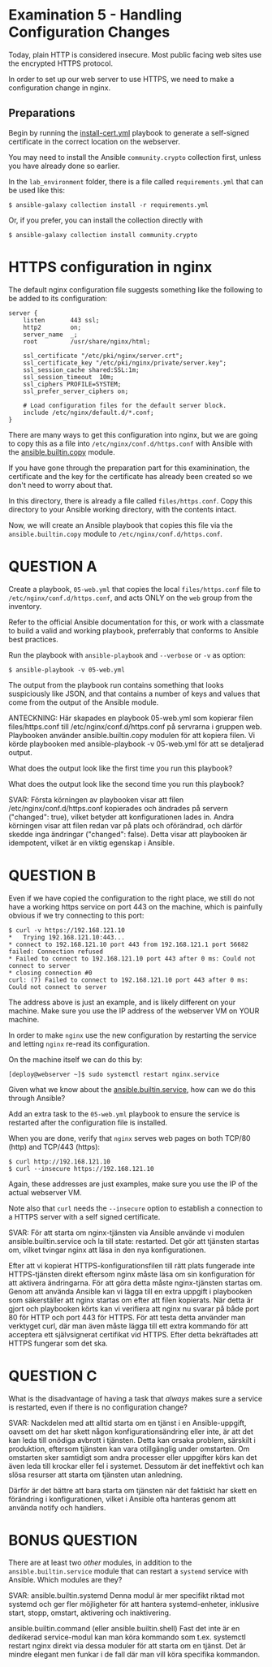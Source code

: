 # Examination 5 - Handling Configuration Changes

Today, plain HTTP is considered insecure. Most public facing web sites use the encrypted HTTPS
protocol.

In order to set up our web server to use HTTPS, we need to make a configuration change in nginx.

## Preparations

Begin by running the [install-cert.yml](install-cert.yml) playbook to generate a self-signed certificate
in the correct location on the webserver.

You may need to install the Ansible `community.crypto` collection first, unless you have
already done so earlier.

In the `lab_environment` folder, there is a file called `requirements.yml` that can be used like this:

    $ ansible-galaxy collection install -r requirements.yml

Or, if you prefer, you can install the collection directly with

    $ ansible-galaxy collection install community.crypto

# HTTPS configuration in nginx

The default nginx configuration file suggests something like the following to be added to its
configuration:

    server {
        listen       443 ssl;
        http2        on;
        server_name  _;
        root         /usr/share/nginx/html;

        ssl_certificate "/etc/pki/nginx/server.crt";
        ssl_certificate_key "/etc/pki/nginx/private/server.key";
        ssl_session_cache shared:SSL:1m;
        ssl_session_timeout  10m;
        ssl_ciphers PROFILE=SYSTEM;
        ssl_prefer_server_ciphers on;

        # Load configuration files for the default server block.
        include /etc/nginx/default.d/*.conf;
    }

There are many ways to get this configuration into nginx, but we are going to copy
this as a file into `/etc/nginx/conf.d/https.conf` with Ansible with the
[ansible.builtin.copy](https://docs.ansible.com/ansible/latest/collections/ansible/builtin/copy_module.html)
module.

If you have gone through the preparation part for this examinination, the certificate and the key for the
certificate has already been created so we don't need to worry about that.

In this directory, there is already a file called `files/https.conf`. Copy this directory to your Ansible
working directory, with the contents intact.

Now, we will create an Ansible playbook that copies this file via the `ansible.builtin.copy` module
to `/etc/nginx/conf.d/https.conf`.

# QUESTION A

Create a playbook, `05-web.yml` that copies the local `files/https.conf` file to `/etc/nginx/conf.d/https.conf`,
and acts ONLY on the `web` group from the inventory.

Refer to the official Ansible documentation for this, or work with a classmate to
build a valid and working playbook, preferrably that conforms to Ansible best practices.

Run the playbook with `ansible-playbook` and `--verbose` or `-v` as option:

    $ ansible-playbook -v 05-web.yml

The output from the playbook run contains something that looks suspiciously like JSON, and that contains
a number of keys and values that come from the output of the Ansible module.

ANTECKNING: 
Här skapades en playbook 05-web.yml som kopierar filen files/https.conf till /etc/nginx/conf.d/https.conf på servrarna i gruppen web.
Playbooken använder ansible.builtin.copy modulen för att kopiera filen.
Vi körde playbooken med ansible-playbook -v 05-web.yml för att se detaljerad output.

What does the output look like the first time you run this playbook?


What does the output look like the second time you run this playbook?


SVAR: Första körningen av playbooken visar att filen /etc/nginx/conf.d/https.conf kopierades och ändrades på servern ("changed": true), vilket betyder att konfigurationen lades in.
Andra körningen visar att filen redan var på plats och oförändrad, och därför skedde inga ändringar ("changed": false). Detta visar att playbooken är idempotent, vilket är en viktig egenskap i Ansible.

# QUESTION B

Even if we have copied the configuration to the right place, we still do not have a working https service
on port 443 on the machine, which is painfully obvious if we try connecting to this port:

    $ curl -v https://192.168.121.10
    *   Trying 192.168.121.10:443...
    * connect to 192.168.121.10 port 443 from 192.168.121.1 port 56682 failed: Connection refused
    * Failed to connect to 192.168.121.10 port 443 after 0 ms: Could not connect to server
    * closing connection #0
    curl: (7) Failed to connect to 192.168.121.10 port 443 after 0 ms: Could not connect to server

The address above is just an example, and is likely different on your machine. Make sure you use the IP address
of the webserver VM on YOUR machine.

In order to make `nginx` use the new configuration by restarting the service and letting `nginx` re-read
its configuration.

On the machine itself we can do this by:

    [deploy@webserver ~]$ sudo systemctl restart nginx.service

Given what we know about the [ansible.builtin.service](https://docs.ansible.com/ansible/latest/collections/ansible/builtin/service_module.html),
how can we do this through Ansible?

Add an extra task to the `05-web.yml` playbook to ensure the service is restarted after the configuration
file is installed.

When you are done, verify that `nginx` serves web pages on both TCP/80 (http) and TCP/443 (https):

    $ curl http://192.168.121.10
    $ curl --insecure https://192.168.121.10

Again, these addresses are just examples, make sure you use the IP of the actual webserver VM.

Note also that `curl` needs the `--insecure` option to establish a connection to a HTTPS server with
a self signed certificate.

SVAR: För att starta om nginx-tjänsten via Ansible använde vi modulen ansible.builtin.service och la till state: restarted. Det gör att tjänsten startas om, vilket tvingar nginx att läsa in den nya konfigurationen.

Efter att vi kopierat HTTPS-konfigurationsfilen till rätt plats fungerade inte HTTPS-tjänsten direkt eftersom nginx måste läsa om sin konfiguration för att aktivera ändringarna. För att göra detta måste nginx-tjänsten startas om. Genom att använda Ansible kan vi lägga till en extra uppgift i playbooken som säkerställer att nginx startas om efter att filen kopierats. När detta är gjort och playbooken körts kan vi verifiera att nginx nu svarar på både port 80 för HTTP och port 443 för HTTPS. För att testa detta använder man verktyget curl, där man även måste lägga till ett extra kommando för att acceptera ett självsignerat certifikat vid HTTPS. Efter detta bekräftades att HTTPS fungerar som det ska.
# QUESTION C

What is the disadvantage of having a task that _always_ makes sure a service is restarted, even if there is
no configuration change?

SVAR: Nackdelen med att alltid starta om en tjänst i en Ansible-uppgift, oavsett om det har skett någon konfigurationsändring eller inte, är att det kan leda till onödiga avbrott i tjänsten. Detta kan orsaka problem, särskilt i produktion, eftersom tjänsten kan vara otillgänglig under omstarten. Om omstarten sker samtidigt som andra processer eller uppgifter körs kan det även leda till krockar eller fel i systemet. Dessutom är det ineffektivt och kan slösa resurser att starta om tjänsten utan anledning.

Därför är det bättre att bara starta om tjänsten när det faktiskt har skett en förändring i konfigurationen, vilket i Ansible ofta hanteras genom att använda notify och handlers.

# BONUS QUESTION

There are at least two _other_ modules, in addition to the `ansible.builtin.service` module that can restart
a `systemd` service with Ansible. Which modules are they?

SVAR: ansible.builtin.systemd
Denna modul är mer specifikt riktad mot systemd och ger fler möjligheter för att hantera systemd-enheter, inklusive start, stopp, omstart, aktivering och inaktivering.

ansible.builtin.command (eller ansible.builtin.shell)
Fast det inte är en dedikerad service-modul kan man köra kommando som t.ex. systemctl restart nginx direkt via dessa moduler för att starta om en tjänst. Det är mindre elegant men funkar i de fall där man vill köra specifika kommandon.